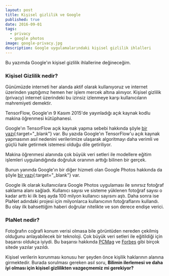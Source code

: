 ```yaml
---
layout: post
title: Kişisel gizlilik ve Google
published: true
date: 2016-09-01
tags:
  - privacy
  - google photos
image: google-privacy.jpg
description: Google uygulamalarındaki kişisel gizlilik ihlalleri
---
```


Bu yazımda Google'ın kişisel gizlilik ihlallerine değineceğim. 

<center>
	<amp-img width="500" height="300" alt="Privacy" layout="responsive" src="/assets/images/google-privacy.jpg"></amp-img>
</center>


###  Kişisel Gizlilik nedir?

Günümüzde interneti her alanda aktif olarak kullanıyoruz ve internet üzerinden yaptığımız hemen her işlem mercek altına alınıyor. Kişisel gizlilik (privacy) internet üzerindeki bu izinsiz izlenmeye karşı kullanıcıların mahremiyeti demektir.

TensorFlow, Google'ın 9 Kasım 2015'de yayınladığı açık kaynak kodlu makina öğrenmesi kütüphanesi.

Google'ın TensorFlow açık kaynak yapma sebebi hakkında şöyle [bir yazı](https://www.crowdflower.com/why-did-google-open-source-their-core-machine-learning-algorithms){:target="_blank"} var. Bu yazıda Google'ın TensorFlow'u açık kaynak yapmasının asıl nedenini verilerimize ulaşarak algoritmayı daha verimli ve güçlü hale getirmek istemesi olduğu dile getiriliyor.

Makina öğrenmesi alanında çok büyük veri setleri ile modellere eğitim işlemleri uygulandığında doğruluk oranının arttığı bilinen bir gerçek.

Bunun yanında Google'ın bir diğer hizmeti olan Google Photos hakkında da şöyle [bir yazı](http://www.theverge.com/2015/10/20/9576713/google-photos-100-million-users){:target="_blank"} var.

Google ilk olarak kullanıcılara Google Photos uygulaması ile sınırsız fotoğraf saklama alanı sağladı. Kullanıcı sayısı ve sisteme yüklenen fotoğraf sayısı o kadar arttı ki ilk beş ayda 100 milyon kullanıcı sayısını aştı. Daha sonra ise PlaNet adındaki projesi için milyonlarca kullanıcının fotoğraflarını kullandı. Bu olay ilk bahsettiğim haberi doğrular nitelikte ve son derece endişe verici.

<center>
	<amp-img width="500" height="300" alt="PlaNet" layout="responsive" src="/assets/images/planet.jpg"></amp-img>
</center>


### PlaNet nedir?

Fotoğrafın coğrafi konum verisi olmasa bile görüntüden nereden çekilmiş olduğunu anlayabilecek bir teknoloji. Çok büyük veri setleri ile eğitildiği için başarısı oldukça iyiydi. Bu başarısı hakkında <a href="http://www.pcmag.com/article2/0,2817,2500061,00.asp" target="_blank">PCMag</a> ve <a href="http://www.forbes.com/sites/ericmack/2016/02/25/this-google-a-i-can-figure-out-where-that-photo-was-taken/#5b7f91834f7f" target="_blank">Forbes</a> gibi birçok sitede yazılar yazıldı.

Kişisel verilerin korunması konusu her şeyden önce kişilik haklarının alanına girmektedir. Burada sorulması gereken asıl soru, **Bilimin ilerlemesi ve daha iyi olması için kişisel gizlilikten vazgeçmemiz mi gerekiyor?**
